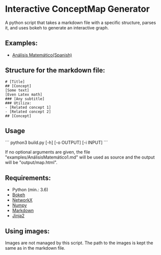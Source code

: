 # Interactive ConceptMap Generator
A python script that takes a markdown file with a specific structure, parses it, and uses bokeh to generate an interactive graph.

## Examples:
- [Análisis Matemático(Spanish)](https://eyon42.github.io/InteractiveConceptMapGenerator/output/map.html)

## Structure for the markdown file:

```
# [Title]
## [Concept]
[Some text]
[Even Latex math]
### [Any subtitle]
### Utiliza:
- [Related concept 1]
- [Related concept 2]
## [Concept]
```

## Usage 

´´´
python3 build.py [-h] [-o OUTPUT] [-i INPUT]
´´´

If no optional arguments are given, the file "examples/AnálisisMatemático1.md" will be used as source and the output will be "output/map.html".

## Requirements:

- Python (min.: 3.6)
- [Bokeh](https://bokeh.org/)
- [NetworkX](https://networkx.org/)
- [Numpy](https://numpy.org/)
- [Markdown](https://python-markdown.github.io/)
- [Jinja2](https://jinja2docs.readthedocs.io/en/stable/)

## Using images:

Images are not managed by this script. The path to the images is kept the same as in the markdown file.
